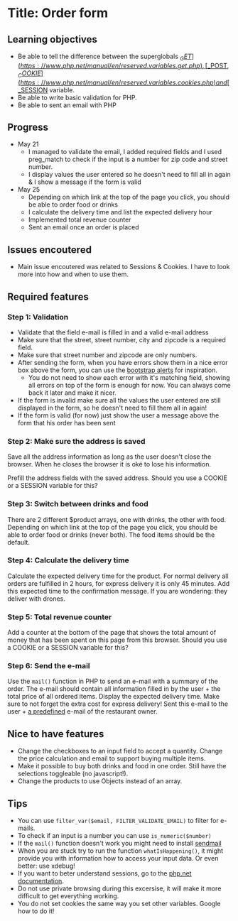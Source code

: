 # Title: Order form

## Learning objectives
- Be able to tell the difference between the superglobals [$_GET](https://www.php.net/manual/en/reserved.variables.get.php), [$_POST](https://www.php.net/manual/en/reserved.variables.post.php), [$_COOKIE](https://www.php.net/manual/en/reserved.variables.cookies.php) and [$_SESSION](https://www.php.net/manual/en/reserved.variables.session.php) variable.
- Be able to write basic validation for PHP.
- Be able to sent an email with PHP

## Progress

- May 21
    - I managed to validate the email, I added required fields and I used preg_match to check if the input is a number for zip code and street number. 
    - I display values the user entered so he doesn't need to fill all in again & I show a message if the form is valid
- May 25
    - Depending on which link at the top of the page you click, you should be able to order food or drinks 
    - I calculate the delivery time and list the expected delivery hour
    - Implemented total revenue counter 
    - Sent an email once an order is placed 

## Issues encoutered

- Main issue encoutered was related to Sessions & Cookies. I have to look more into how and when to use them.

## Required features
### Step 1: Validation
- Validate that the field e-mail is filled in and a valid e-mail address
- Make sure that the street, street number, city and zipcode is a required field.
- Make sure that street number and zipcode are only numbers.
- After sending the form, when you have errors show them in a nice error box above the form, you can use the [bootstrap alerts](https://getbootstrap.com/docs/4.0/components/alerts/) for inspiration.
    - You do not need to show each error with it's matching field, showing all errors on top of the form is enough for now. You can always come back it later and make it nicer.
- If the form is invalid make sure all the values the user entered are still displayed in the form, so he doesn't need to fill them all in again!
- If the form is valid (for now) just show the user a message above the form that his order has been sent

### Step 2: Make sure the address is saved
Save all the address information as long as the user doesn't close the browser. When he closes the browser it is oké to lose his information.

Prefill the address fields with the saved address.
Should you use a COOKIE or a SESSION variable for this?

### Step 3: Switch between drinks and food
There are 2 different $product arrays, one with drinks, the other with food. Depending on which link at the top of the page you click, you should be able to order food or drinks (never both).
The food items should be the default.

### Step 4: Calculate the delivery time
Calculate the expected delivery time for the product. For normal delivery all orders are fulfilled in 2 hours, for express delivery it is only 45 minutes.
Add this expected time to the confirmation message.
If you are wondering: they deliver with drones.

### Step 5: Total revenue counter
Add a counter at the bottom of the page that shows the total amount of money that has been spent on this page from this browser. 
Should you use a COOKIE or a SESSION variable for this?

### Step 6: Send the e-mail
Use the `mail()` function in PHP to send an e-mail with a summary of the order.
The e-mail should contain all information filled in by the user + the total price of all ordered items.
Display the expected delivery time.
Make sure to not forget the extra cost for express delivery!
Sent this e-mail to the user + [a predefined](https://www.php.net/define) e-mail of the restaurant owner.

## Nice to have features
- Change the checkboxes to an input field to accept a quantity.
Change the price calculation and email to support buying multiple items.
- Make it possible to buy both drinks and food in one order. Still have the selections toggleable (no javascript!).
- Change the products to use Objects instead of an array.

## Tips
- You can use `filter_var($email, FILTER_VALIDATE_EMAIL)` to filter for e-mails.
- To check if an input is a number you can use `is_numeric($number)`
- If the `mail()` function doesn't work you might need to install [sendmail](https://gist.github.com/adamstac/7462202)
- When you are stuck try to run the function `whatIsHappening()`, it might provide you with information how to access your input data. Or even better: use xdebug!
- If you want to beter understand sessions, go to the [php.net documentation](https://www.php.net/manual/en/features.sessions.php).
- Do not use private browsing during this excersise, it will make it more difficult to get everything working.
- You do not set cookies the same way you set other variables. Google how to do it!
